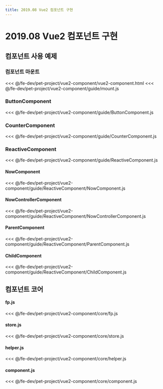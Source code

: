 ```yaml
---
title: 2019.08 Vue2 컴포넌트 구현
---
```

# 2019.08 Vue2 컴포넌트 구현
## 컴포넌트 사용 예제
### 컴포넌트 마운트
<<< @/fe-dev/pet-project/vue2-component/vue2-component.html
<<< @/fe-dev/pet-project/vue2-component/guide/mount.js

### ButtonComponent
<<< @/fe-dev/pet-project/vue2-component/guide/ButtonComponent.js

### CounterComponent
<<< @/fe-dev/pet-project/vue2-component/guide/CounterComponent.js

### ReactiveComponent
<<< @/fe-dev/pet-project/vue2-component/guide/ReactiveComponent.js

#### NowComponent
<<< @/fe-dev/pet-project/vue2-component/guide/ReactiveComponent/NowComponent.js
#### NowControllerComponent
<<< @/fe-dev/pet-project/vue2-component/guide/ReactiveComponent/NowControllerComponent.js
#### ParentComponent
<<< @/fe-dev/pet-project/vue2-component/guide/ReactiveComponent/ParentComponent.js
#### ChildComponent
<<< @/fe-dev/pet-project/vue2-component/guide/ReactiveComponent/ChildComponent.js

## 컴포넌트 코어
#### fp.js
<<< @/fe-dev/pet-project/vue2-component/core/fp.js
#### store.js
<<< @/fe-dev/pet-project/vue2-component/core/store.js
#### helper.js
<<< @/fe-dev/pet-project/vue2-component/core/helper.js
#### component.js
<<< @/fe-dev/pet-project/vue2-component/core/component.js


